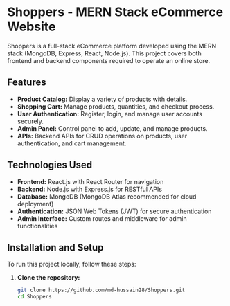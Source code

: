 # Shoppers - MERN Stack eCommerce Website

Shoppers is a full-stack eCommerce platform developed using the MERN stack (MongoDB, Express, React, Node.js). This project covers both frontend and backend components required to operate an online store.

## Features

- **Product Catalog:** Display a variety of products with details.
- **Shopping Cart:** Manage products, quantities, and checkout process.
- **User Authentication:** Register, login, and manage user accounts securely.
- **Admin Panel:** Control panel to add, update, and manage products.
- **APIs:** Backend APIs for CRUD operations on products, user authentication, and cart management.

## Technologies Used

- **Frontend:** React.js with React Router for navigation
- **Backend:** Node.js with Express.js for RESTful APIs
- **Database:** MongoDB (MongoDB Atlas recommended for cloud deployment)
- **Authentication:** JSON Web Tokens (JWT) for secure authentication
- **Admin Interface:** Custom routes and middleware for admin functionalities

## Installation and Setup

To run this project locally, follow these steps:

1. **Clone the repository:**

   ```bash
   git clone https://github.com/md-hussain28/Shoppers.git
   cd Shoppers
